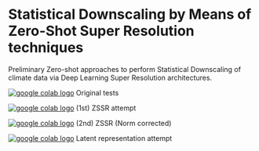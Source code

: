 # Statistical Downscaling by Means of Zero-Shot Super Resolution techniques

Preliminary Zero-shot approaches to perform Statistical Downscaling of climate data via Deep Learning Super Resolution architectures.

<a href="https://colab.research.google.com/drive/12Bq3f4Qsnf3yFBS9lFsQ21_wbjx6Nnwd?usp=sharing"><img src="https://colab.research.google.com/assets/colab-badge.svg" alt="google colab logo"></a> Original tests

<a href="https://colab.research.google.com/drive/1RDszO9TXlty_A8VBEBeVE5KqZ19AH8Mm?usp=sharing"><img src="https://colab.research.google.com/assets/colab-badge.svg" alt="google colab logo"></a> (1st) ZSSR attempt

<a href="https://colab.research.google.com/drive/1Aqud____AUk7Z-ur5Qf8edz55Xa0fAGS?usp=sharing"><img src="https://colab.research.google.com/assets/colab-badge.svg" alt="google colab logo"></a> (2nd) ZSSR (Norm corrected)

<a href="https://colab.research.google.com/drive/1Km454Fmi-wrtjJ0-VaAGOchkopYPlcNh?usp=sharing"><img src="https://colab.research.google.com/assets/colab-badge.svg" alt="google colab logo"></a> Latent representation attempt
